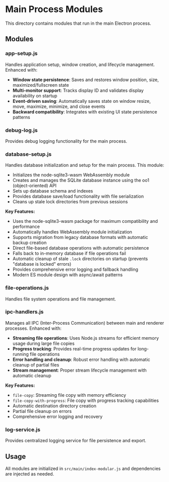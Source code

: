 # Main Process Modules

This directory contains modules that run in the main Electron process.

## Modules

### app-setup.js

Handles application setup, window creation, and lifecycle management. Enhanced with:

- **Window state persistence**: Saves and restores window position, size, maximized/fullscreen state
- **Multi-monitor support**: Tracks display ID and validates display availability on startup
- **Event-driven saving**: Automatically saves state on window resize, move, maximize, minimize, and close events
- **Backward compatibility**: Integrates with existing UI state persistence patterns

### debug-log.js

Provides debug logging functionality for the main process.

### database-setup.js

Handles database initialization and setup for the main process. This module:

- Initializes the node-sqlite3-wasm WebAssembly module
- Creates and manages the SQLite database instance using the oo1 (object-oriented) API
- Sets up database schema and indexes
- Provides database save/load functionality with file serialization
- Cleans up stale lock directories from previous sessions

**Key Features:**

- Uses the node-sqlite3-wasm package for maximum compatibility and performance
- Automatically handles WebAssembly module initialization
- Supports migration from legacy database formats with automatic backup creation
- Direct file-based database operations with automatic persistence
- Falls back to in-memory database if file operations fail
- Automatic cleanup of stale `.lock` directories on startup (prevents "database is locked" errors)
- Provides comprehensive error logging and fallback handling
- Modern ES module design with async/await patterns

### file-operations.js

Handles file system operations and file management.

### ipc-handlers.js

Manages all IPC (Inter-Process Communication) between main and renderer processes. Enhanced with:

- **Streaming file operations**: Uses Node.js streams for efficient memory usage during large file copies
- **Progress tracking**: Provides real-time progress updates for long-running file operations
- **Error handling and cleanup**: Robust error handling with automatic cleanup of partial files
- **Stream management**: Proper stream lifecycle management with automatic cleanup

**Key Features:**

- `file-copy`: Streaming file copy with memory efficiency
- `file-copy-with-progress`: File copy with progress tracking capabilities
- Automatic destination directory creation
- Partial file cleanup on errors
- Comprehensive error logging and recovery

### log-service.js

Provides centralized logging service for file persistence and export.

## Usage

All modules are initialized in `src/main/index-modular.js` and dependencies are injected as needed.
